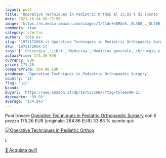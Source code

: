 ```yaml
---
layout: post
title: 'Operative Techniques in Pediatric Orthop al 33.83 % di sconto'
date: 2021-10-04 08:29:56
image: 'https://m.media-amazon.com/images/I/41dn+hSRAeS._SL500_._SL400_.jpg'
comments: true
category: ofertas
author: 'tole.es'
slug: '197517206X-it Operative Techniques in Pediatric Orthopaedic Surgery'
sku: '197517206X-it'
tags: [ 'Chirurgia','Libri','Medicina','Medicina generale, chirurgia e infermieristica','Scienze, tecnologia e medicina', ]
actualPrice: 175.26 EUR
currency: EUR
price: 175.26
comparePrice: 264.86 EUR
prodname: 'Operative Techniques in Pediatric Orthopaedic Surgery'
country: 'it'
flag: '🇮🇹'
brand: ''
buyurl: 'https://www.amazon.it/dp/197517206X/?tag=tolees00-21'
descuento: '33.83'
average: '174.845'
---
```


Puoi trovare [Operative Techniques in Pediatric Orthopaedic Surgery](https://www.amazon.it/dp/197517206X/?tag=tolees00-21) con il prezzo 175.26 EUR (originale: 264.86 EUR) 33.83 % sconto qui:

[![Operative Techniques in Pediatric Orthop](https://m.media-amazon.com/images/I/41dn+hSRAeS._SL500_._SL400_.jpg)](https://www.amazon.it/dp/197517206X/?tag=tolees00-21)

ℹ️:


[🛒 Acquista qui!!](https://www.amazon.it/dp/197517206X/?tag=tolees00-21)
